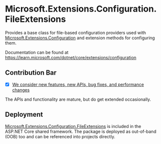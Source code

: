 # Microsoft.Extensions.Configuration.FileExtensions

Provides a base class for file-based configuration providers used with [Microsoft.Extensions.Configuration](https://www.nuget.org/packages/Microsoft.Extensions.Configuration/) and extension methods for configuring them.

Documentation can be found at https://learn.microsoft.com/dotnet/core/extensions/configuration

## Contribution Bar
- [x] [We consider new features, new APIs, bug fixes, and performance changes](../README.md#contribution-bar)

The APIs and functionality are mature, but do get extended occasionally.

## Deployment
[Microsoft.Extensions.Configuration.FileExtensions](https://www.nuget.org/packages/Microsoft.Extensions.Configuration.FileExtensions/) is included in the ASP.NET Core shared framework. The package is deployed as out-of-band (OOB) too and can be referenced into projects directly.

